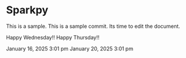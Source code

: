 # Sparkpy
This is a sample.
This is a sample commit.
Its time to edit the document.

Happy Wednesday!!
Happy Thursday!!

January 16, 2025 3:01 pm
January 20, 2025 3:01 pm

